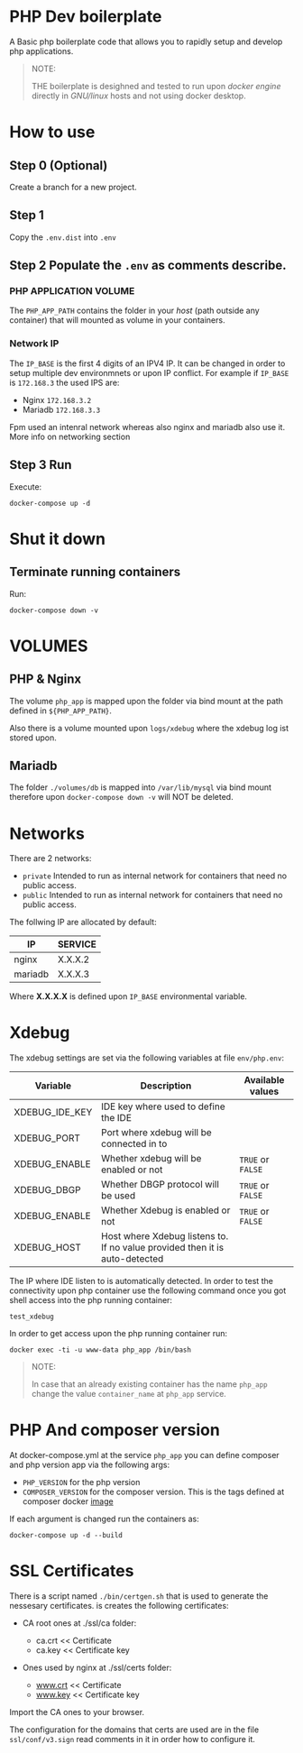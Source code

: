 # PHP Dev boilerplate
A Basic php boilerplate code that allows you to rapidly setup and develop php applications.

> NOTE:
> 
> THE boilerplate is desighned and tested to run upon *docker engine* directly in *GNU/linux* hosts and not using docker desktop.

# How to use

## Step 0 (Optional)

Create a branch for a new project.

## Step 1

Copy the `.env.dist` into `.env`

## Step 2 Populate the `.env` as comments describe.

### PHP APPLICATION VOLUME
The `PHP_APP_PATH` contains the folder in your *host* (path outside any container) that will mounted as volume in your containers.

### Network IP
The `IP_BASE` is the first 4 digits of an IPV4 IP. It can be changed in order to setup multiple dev environmnets or upon IP conflict.
For example if `IP_BASE` is `172.168.3` the used IPS are:

* Nginx `172.168.3.2`
* Mariadb `172.168.3.3`

Fpm used an intenral network whereas also nginx and mariadb also use it.
More info on networking section

## Step 3 Run

Execute:

```
docker-compose up -d
```

# Shut it down

## Terminate running containers

Run:

```
docker-compose down -v
```

# VOLUMES

## PHP & Nginx

The volume `php_app` is mapped upon the folder via bind mount  at the path defined in `${PHP_APP_PATH}`.

Also there is a volume mounted upon `logs/xdebug` where the xdebug log ist stored upon.

## Mariadb

The folder `./volumes/db` is mapped into `/var/lib/mysql` via bind mount therefore upon `docker-compose down -v` will NOT be deleted.

# Networks

There are 2 networks:

* `private` Intended to run as internal network for containers that need no public access.
* `public` Intended to run as internal network for containers that need no public access.

The follwing IP are allocated by default:

IP | SERVICE
--- | ---
nginx | X.X.X.2
mariadb | X.X.X.3

Where **X.X.X.X** is defined upon `IP_BASE` environmental variable.

# Xdebug

The xdebug settings are set via the following variables at file `env/php.env`:

Variable | Description | Available values
--- | --- | ---
XDEBUG_IDE_KEY | IDE key where used to define the IDE
XDEBUG_PORT | Port where xdebug will be connected in to
XDEBUG_ENABLE | Whether xdebug will be enabled or not | `TRUE` or `FALSE`
XDEBUG_DBGP | Whether DBGP protocol will be used | `TRUE` or `FALSE`
XDEBUG_ENABLE | Whether Xdebug is enabled or not | `TRUE` or `FALSE`
XDEBUG_HOST | Host where Xdebug listens to. If no value provided then it is auto-detected |



The IP where IDE listen to is automatically detected. In order to test the connectivity upon php container use the following command once you got shell access into the php running container:

```
test_xdebug
```

In order to get access upon the php running container run:

```
docker exec -ti -u www-data php_app /bin/bash
```

> NOTE: 
>
> In case that an already existing container has the name `php_app` change the value `container_name` at `php_app` service.

# PHP And composer version

At docker-compose.yml at the service `php_app` you can define composer and php version app via the following args:

* `PHP_VERSION` for the php version
* `COMPOSER_VERSION` for the composer version. This is the tags defined at composer docker [image](https://hub.docker.com/_/composer/tags) 

If each argument is changed run the containers as:

```
docker-compose up -d --build
```

# SSL Certificates

There is a script named `./bin/certgen.sh` that is used to generate the nessesary certificates. is creates the following certificates:

* CA root ones at ./ssl/ca folder:
  * ca.crt << Certificate
  * ca.key << Certificate key

* Ones used by nginx at ./ssl/certs folder:
  * www.crt << Certificate
  * www.key << Certificate key

Import the CA ones to your browser.

The configuration for the domains that certs are used are in the file `ssl/conf/v3.sign` read comments in it in order how to configure it.
